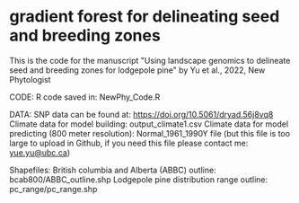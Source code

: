 # gradient forest for delineating seed and breeding zones
This is the code for the manuscript "Using landscape genomics to delineate seed and breeding zones for lodgepole pine" by Yu et al., 2022, New Phytologist

CODE:
R code saved in: NewPhy_Code.R

DATA:
SNP data can be found at: https://doi.org/10.5061/dryad.56j8vq8 
Climate data for model building: output_climate1.csv
Climate data for model predicting (800 meter resolution): Normal_1961_1990Y file (but this file is too large to upload in Github, if you need this file please contact me: yue.yu@ubc.ca)

Shapefiles:
British columbia and Alberta (ABBC) outline: bcab800/ABBC_outline.shp
Lodgepole pine distribution range outline: pc_range/pc_range.shp
